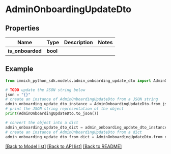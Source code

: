 # AdminOnboardingUpdateDto


## Properties

Name | Type | Description | Notes
------------ | ------------- | ------------- | -------------
**is_onboarded** | **bool** |  | 

## Example

```python
from immich_python_sdk.models.admin_onboarding_update_dto import AdminOnboardingUpdateDto

# TODO update the JSON string below
json = "{}"
# create an instance of AdminOnboardingUpdateDto from a JSON string
admin_onboarding_update_dto_instance = AdminOnboardingUpdateDto.from_json(json)
# print the JSON string representation of the object
print(AdminOnboardingUpdateDto.to_json())

# convert the object into a dict
admin_onboarding_update_dto_dict = admin_onboarding_update_dto_instance.to_dict()
# create an instance of AdminOnboardingUpdateDto from a dict
admin_onboarding_update_dto_from_dict = AdminOnboardingUpdateDto.from_dict(admin_onboarding_update_dto_dict)
```
[[Back to Model list]](../README.md#documentation-for-models) [[Back to API list]](../README.md#documentation-for-api-endpoints) [[Back to README]](../README.md)


